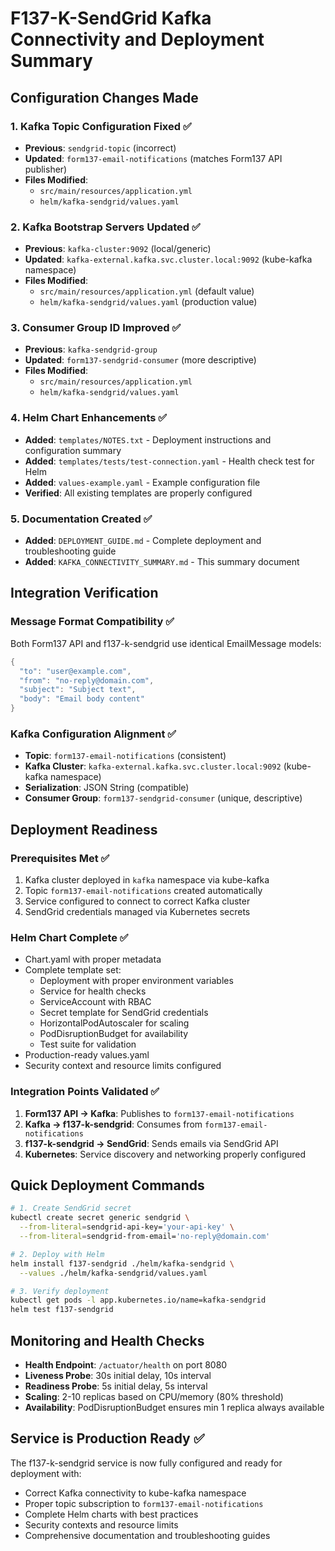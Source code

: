 # F137-K-SendGrid Kafka Connectivity and Deployment Summary

## Configuration Changes Made

### 1. Kafka Topic Configuration Fixed ✅
- **Previous**: `sendgrid-topic` (incorrect)
- **Updated**: `form137-email-notifications` (matches Form137 API publisher)
- **Files Modified**:
  - `src/main/resources/application.yml`
  - `helm/kafka-sendgrid/values.yaml`

### 2. Kafka Bootstrap Servers Updated ✅
- **Previous**: `kafka-cluster:9092` (local/generic)
- **Updated**: `kafka-external.kafka.svc.cluster.local:9092` (kube-kafka namespace)
- **Files Modified**:
  - `src/main/resources/application.yml` (default value)
  - `helm/kafka-sendgrid/values.yaml` (production value)

### 3. Consumer Group ID Improved ✅
- **Previous**: `kafka-sendgrid-group`
- **Updated**: `form137-sendgrid-consumer` (more descriptive)
- **Files Modified**:
  - `src/main/resources/application.yml`
  - `helm/kafka-sendgrid/values.yaml`

### 4. Helm Chart Enhancements ✅
- **Added**: `templates/NOTES.txt` - Deployment instructions and configuration summary
- **Added**: `templates/tests/test-connection.yaml` - Health check test for Helm
- **Added**: `values-example.yaml` - Example configuration file
- **Verified**: All existing templates are properly configured

### 5. Documentation Created ✅
- **Added**: `DEPLOYMENT_GUIDE.md` - Complete deployment and troubleshooting guide
- **Added**: `KAFKA_CONNECTIVITY_SUMMARY.md` - This summary document

## Integration Verification

### Message Format Compatibility ✅
Both Form137 API and f137-k-sendgrid use identical EmailMessage models:
```java
{
  "to": "user@example.com",
  "from": "no-reply@domain.com", 
  "subject": "Subject text",
  "body": "Email body content"
}
```

### Kafka Configuration Alignment ✅
- **Topic**: `form137-email-notifications` (consistent)
- **Kafka Cluster**: `kafka-external.kafka.svc.cluster.local:9092` (kube-kafka namespace)
- **Serialization**: JSON String (compatible)
- **Consumer Group**: `form137-sendgrid-consumer` (unique, descriptive)

## Deployment Readiness

### Prerequisites Met ✅
1. Kafka cluster deployed in `kafka` namespace via kube-kafka
2. Topic `form137-email-notifications` created automatically
3. Service configured to connect to correct Kafka cluster
4. SendGrid credentials managed via Kubernetes secrets

### Helm Chart Complete ✅
- Chart.yaml with proper metadata
- Complete template set:
  - Deployment with proper environment variables
  - Service for health checks
  - ServiceAccount with RBAC
  - Secret template for SendGrid credentials
  - HorizontalPodAutoscaler for scaling
  - PodDisruptionBudget for availability
  - Test suite for validation
- Production-ready values.yaml
- Security context and resource limits configured

### Integration Points Validated ✅
1. **Form137 API → Kafka**: Publishes to `form137-email-notifications`
2. **Kafka → f137-k-sendgrid**: Consumes from `form137-email-notifications`
3. **f137-k-sendgrid → SendGrid**: Sends emails via SendGrid API
4. **Kubernetes**: Service discovery and networking properly configured

## Quick Deployment Commands

```bash
# 1. Create SendGrid secret
kubectl create secret generic sendgrid \
  --from-literal=sendgrid-api-key='your-api-key' \
  --from-literal=sendgrid-from-email='no-reply@domain.com'

# 2. Deploy with Helm
helm install f137-sendgrid ./helm/kafka-sendgrid \
  --values ./helm/kafka-sendgrid/values.yaml

# 3. Verify deployment
kubectl get pods -l app.kubernetes.io/name=kafka-sendgrid
helm test f137-sendgrid
```

## Monitoring and Health Checks

- **Health Endpoint**: `/actuator/health` on port 8080
- **Liveness Probe**: 30s initial delay, 10s interval
- **Readiness Probe**: 5s initial delay, 5s interval
- **Scaling**: 2-10 replicas based on CPU/memory (80% threshold)
- **Availability**: PodDisruptionBudget ensures min 1 replica always available

## Service is Production Ready ✅

The f137-k-sendgrid service is now fully configured and ready for deployment with:
- Correct Kafka connectivity to kube-kafka namespace
- Proper topic subscription to `form137-email-notifications`
- Complete Helm charts with best practices
- Security contexts and resource limits
- Comprehensive documentation and troubleshooting guides